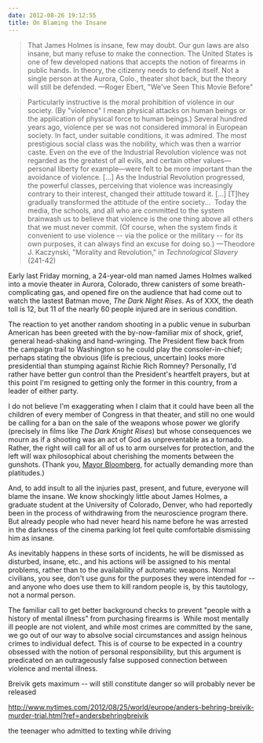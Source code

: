 ```yaml
---
date: 2012-08-26 19:12:55
title: On Blaming the Insane
---
```


> That James Holmes is insane, few may doubt. Our gun laws are also insane, but many refuse to make the connection. The United States is one of few developed nations that accepts the notion of firearms in public hands. In theory, the citizenry needs to defend itself. Not a single person at the Aurora, Colo., theater shot back, but the theory will still be defended. —Roger Ebert, "We've Seen This Movie Before"

> Particularly instructive is the moral prohibition of violence in our society. (By "violence" I mean physical attacks on human beings or the application of physical force to human beings.) Several hundred years ago, violence per se was not considered immoral in European society. In fact, under suitable conditions, it was admired. The most prestigious social class was the nobility, which was then a warrior caste. Even on the eve of the Industrial Revolution violence was not regarded as the greatest of all evils, and certain other values—personal liberty for example—were felt to be more important than the avoidance of violence. [...] As the Industrial Revolution progressed, the powerful classes, perceiving that violence was increasingly contrary to their interest, changed their attitude toward it. [...] \[T\]hey gradually transformed the attitude of the entire society...  Today the media, the schools, and all who are committed to the system brainwash us to believe that violence is the one thing above all others that we must never commit. (Of course, when the system finds it convenient to use violence -- via the police or the military -- for its own purposes, it can always find an excuse for doing so.) —Theodore J. Kaczynski,
"Morality and Revolution," in _Technological Slavery_ (241-42)

Early last Friday morning, a 24-year-old man named James Holmes walked into a movie theater in Aurora, Colorado, threw canisters of some breath-complicating gas, and opened fire on the audience that had come out to watch the lastest Batman move, _The Dark Night Rises_. As of XXX, the death toll is 12, but 11 of the nearly 60 people injured are in serious condition.

The reaction to yet another random shooting in a public venue in suburban American has been greeted with the by-now-familiar mix of shock, grief,  general head-shaking and hand-wringing. The President flew back from the campaign trail to Washington so he could play the consoler-in-chief; perhaps stating the obvious (life is precious, uncertain) looks more presidential than stumping against Richie Rich Romney? Personally, I'd rather have better gun control than the President's heartfelt prayers, but at this point I'm resigned to getting only the former in this country, from a leader of either party.

I do not believe I'm exaggerating when I claim that it could have been all the children of every member of Congress in that theater, and still no one would be calling for a ban on the sale of the weapons whose power we glorify (precisely in films like _The Dark Knight Rises_) but whose consequences we mourn as if a shooting was an act of God as unpreventable as a tornado. Rather, the right will call for all of us to arm ourselves for protection, and the left will wax philosophical about cherishing the moments between the gunshots. (Thank you, [Mayor Bloomberg](http://www.youtube.com/watch?v=R_Zhvk6A3kE), for actually demanding more than platitudes.)

And, to add insult to all the injuries past, present, and future, everyone will blame the insane. We know shockingly little about James Holmes, a graduate student at the University of Colorado, Denver, who had reportedly been in the process of withdrawing from the neuroscience program there. But already people who had never heard his name before he was arrested in the darkness of the cinema parking lot feel quite comfortable dismissing him as insane.

As inevitably happens in these sorts of incidents, he will be dismissed as disturbed, insane, etc., and his actions will be assigned to his mental problems, rather than to the availability of automatic weapons. Normal civilians, you see, don't use guns for the purposes they were intended for -- and anyone who does use them to kill random people is, by this tautology, not a normal person.

The familiar call to get better background checks to prevent "people with a history of mental illness" from purchasing firearms is  While most mentally ill people are not violent, and while most crimes are committed by the sane, we go out of our way to absolve social circumstances and assign heinous crimes to individual defect. This is of course to be expected in a country obsessed with the notion of personal responsibility, but this argument is predicated on an outrageously false supposed connection between violence and mental illness.

Breivik gets maximum -- will still constitute danger so will probably never be released

http://www.nytimes.com/2012/08/25/world/europe/anders-behring-breivik-murder-trial.html?ref=andersbehringbreivik

the teenager who admitted to texting while driving
